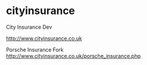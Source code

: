 cityinsurance
=============

City Insurance Dev

http://www.cityinsurance.co.uk

Porsche Insurance Fork
http://www.cityinsurance.co.uk/porsche_insurance.php
